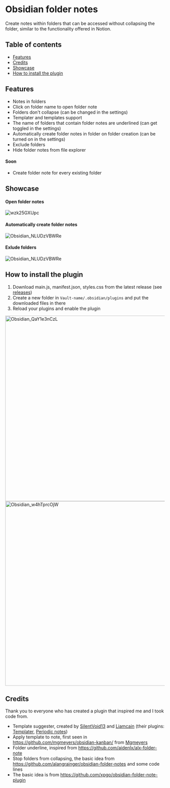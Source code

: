 # Obsidian folder notes
Create notes within folders that can be accessed without collapsing the folder, similar to the functionality offered in Notion.

## Table of contents

- [Features](#features)
- [Credits](#credits)
- [Showcase](#showcase)
- [How to install the plugin](#how-to-install-the-plugin)

## Features

- Notes in folders
- Click on folder name to open folder note
- Folders don't collapse (can be changed in the settings)
- Templater and templates support
- The name of folders that contain folder notes are underlined (can get toggled in the settings)
- Automatically create folder notes in folder on folder creation (can be turned on in the settings)
- Exclude folders
- Hide folder notes from file explorer
#### Soon 
- Create folder note for every existing folder

## Showcase

#### Open folder notes
![wzk25GXUpc](https://user-images.githubusercontent.com/70213368/227169041-9bc7552e-c5f5-4001-94d9-b4c80ea88bd1.gif)

#### Automatically create folder notes
![Obsidian_NLUDzVBWRe](https://user-images.githubusercontent.com/70213368/227169603-3a105622-e6cb-4889-a709-acf52ad06d6e.gif)

#### Exlude folders
![Obsidian_NLUDzVBWRe](https://user-images.githubusercontent.com/70213368/227179537-605c3337-6de6-4a6b-a0f6-296c983a7c7b.gif)


## How to install the plugin

1. Download main.js, manifest.json, styles.css from the latest release (see [releases](https://github.com/LostPaul/obsidian-folder-notes/releases/))
2. Create a new folder in `Vault-name/.obsidian/plugins` and put the downloaded files in there
3. Reload your plugins and enable the plugin
<img width="585" alt="Obsidian_QaY1e3nCzL" src="https://user-images.githubusercontent.com/70213368/227159411-5a2b0a99-f612-42f2-bc57-4f0a7f97d65e.png">
<img width="582" alt="Obsidian_w4hTprcOjW" src="https://user-images.githubusercontent.com/70213368/227159064-e116ea0c-c249-4750-9b0f-b010e4a6afc5.png">

 
## Credits
Thank you to everyone who has created a plugin that inspired me and I took code from.
- Template suggester, created by [SilentVoid13](https://github.com/SilentVoid13) and [Liamcain](https://github.com/liamcain) (their plugins: [Templater](https://github.com/SilentVoid13/Templater/), [Periodic notes](https://github.com/liamcain/obsidian-periodic-notes))
- Apply template to note, first seen in https://github.com/mgmeyers/obsidian-kanban/ from [Mgmeyers](https://github.com/mgmeyers)
- Folder underline, inspired from https://github.com/aidenlx/alx-folder-note
- Stop folders from collapsing, the basic idea from https://github.com/alangrainger/obsidian-folder-notes and some code lines
- The basic idea is from https://github.com/xpgo/obsidian-folder-note-plugin
